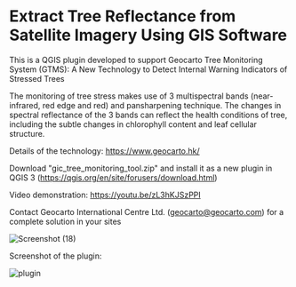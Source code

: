 # Extract Tree Reflectance from Satellite Imagery Using GIS Software

This is a QGIS plugin developed to support Geocarto Tree Monitoring System (GTMS): A New Technology to Detect Internal Warning Indicators of Stressed Trees

The monitoring of tree stress makes use of 3 multispectral bands (near-infrared, red edge and red) and pansharpening technique. The changes in spectral reflectance of the 3 bands can reflect the health conditions of tree, including the subtle changes in chlorophyll content and leaf cellular structure.

Details of the technology: https://www.geocarto.hk/

Download "gic_tree_monitoring_tool.zip" and install it as a new plugin in QGIS 3 (https://qgis.org/en/site/forusers/download.html)

Video demonstration: https://youtu.be/zL3hKJSzPPI

Contact Geocarto International Centre Ltd. (geocarto@geocarto.com) for a complete solution in your sites

![Screenshot (18)](https://user-images.githubusercontent.com/68047356/120999587-e2a1d300-c7bb-11eb-97d4-1338dc5eb838.png)

Screenshot of the plugin:

![plugin](https://user-images.githubusercontent.com/68047356/120999756-0cf39080-c7bc-11eb-99f1-fe39b85717f8.png)

